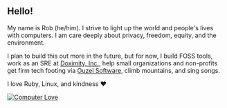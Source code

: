 ## Hello!

My name is Rob (he/him). I strive to light up the world and people's lives with computers. I am care deeply about privacy, freedom, equity, and the environment.

I plan to build this out more in the future, but for now, I build FOSS tools, work as an SRE at [Doximity, Inc.](https://github.com/doximity), help small organizations and non-profits get firm tech footing via [Ouzel Software](https://ouzelsoftware.com), climb mountains, and sing songs.

I love Ruby, Linux, and kindness ❤️

[![Computer Love](http://img.youtube.com/vi/YOUTUBE_VIDEO_ID_HERE/0.jpg)]([http://www.youtube.com/watch?v=CFmmzFcM-MA](https://www.youtube.com/watch?v=CFmmzFcM-MA) "Computer love")

<!--
**Mycobee/mycobee** is a ✨ _special_ ✨ repository because its `README.md` (this file) appears on your GitHub profile.

Here are some ideas to get you started:

- 🔭 I’m currently working on ...
- 🌱 I’m currently learning ...
- 👯 I’m looking to collaborate on ...
- 🤔 I’m looking for help with ...
- 💬 Ask me about ...
- 📫 How to reach me: ...
- 😄 Pronouns: ...
- ⚡ Fun fact: ...
-->
